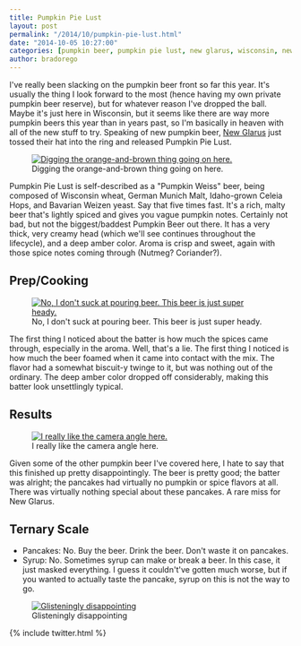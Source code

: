 ```yaml
---
title: Pumpkin Pie Lust
layout: post
permalink: "/2014/10/pumpkin-pie-lust.html"
date: "2014-10-05 10:27:00"
categories: [pumpkin beer, pumpkin pie lust, new glarus, wisconsin, new glarus brewing company]
author: bradorego
---
```


I've really been slacking on the pumpkin beer front so far this year. It's usually the thing I look forward to the most (hence having my own private pumpkin beer reserve), but for whatever reason I've dropped the ball. Maybe it's just here in Wisconsin, but it seems like there are way more pumpkin beers this year than in years past, so I'm basically in heaven with all of the new stuff to try. Speaking of new pumpkin beer, <a href="http://www.newglarusbrewing.com" target="_blank">New Glarus</a> just tossed their hat into the ring and released Pumpkin Pie Lust.

<figure class="imageWrap">
  <a href="{{ site.url }}/assets/full/pumpkinpielust/beer.png" target="_blank">
    <img src="{{ site.url }}/assets/compressed/pumpkinpielust/beer.png" alt="Digging the orange-and-brown thing going on here." />
  </a>
  <figcaption>
    Digging the orange-and-brown thing going on here.
  </figcaption>
</figure>

Pumpkin Pie Lust is self-described as a "Pumpkin Weiss" beer, being composed of Wisconsin wheat, German Munich Malt, Idaho-grown Celeia Hops, and Bavarian Weizen yeast. Say that five times fast. It's a rich, malty beer that's lightly spiced and gives you vague pumpkin notes. Certainly not bad, but not the biggest/baddest Pumpkin Beer out there. It has a very thick, very creamy head (which we'll see continues throughout the lifecycle), and a deep amber color. Aroma is crisp and sweet, again with those spice notes coming through (Nutmeg? Coriander?).

## Prep/Cooking

<figure class="imageWrap">
  <a href="{{ site.url }}/assets/full/pumpkinpielust/batter.png" target="_blank">
    <img src="{{ site.url }}/assets/compressed/pumpkinpielust/batter.png" alt="No, I don't suck at pouring beer. This beer is just super heady." />
  </a>
  <figcaption>
    No, I don't suck at pouring beer. This beer is just super heady.
  </figcaption>
</figure>

The first thing I noticed about the batter is how much the spices came through, especially in the aroma. Well, that's a lie. The first thing I noticed is how much the beer foamed when it came into contact with the mix. The flavor had a somewhat biscuit-y twinge to it, but was nothing out of the ordinary. The deep amber color dropped off considerably, making this batter look unsettlingly typical.

## Results

<figure class="imageWrap">
  <a href="{{ site.url }}/assets/full/pumpkinpielust/pancakes.png" target="_blank">
    <img src="{{ site.url }}/assets/compressed/pumpkinpielust/pancakes.png" alt="I really like the camera angle here." />
  </a>
  <figcaption>
    I really like the camera angle here.
  </figcaption>
</figure>

Given some of the other pumpkin beer I've covered here, I hate to say that this finished up pretty disappointingly. The beer is pretty good; the batter was alright; the pancakes had virtually no pumpkin or spice flavors at all. There was virtually nothing special about these pancakes. A rare miss for New Glarus.

## Ternary Scale

* Pancakes: No. Buy the beer. Drink the beer. Don't waste it on pancakes.
* Syrup: No. Sometimes syrup can make or break a beer. In this case, it just masked everything. I guess it couldn't've gotten much worse, but if you wanted to actually taste the pancake, syrup on this is not the way to go.

<figure class="imageWrap">
  <a href="{{ site.url }}/assets/full/pumpkinpielust/syrup.png" target="_blank">
    <img src="{{ site.url }}/assets/compressed/pumpkinpielust/syrup.png" alt="Glisteningly disappointing" />
  </a>
  <figcaption>
    Glisteningly disappointing
  </figcaption>
</figure>

{% include twitter.html %}

